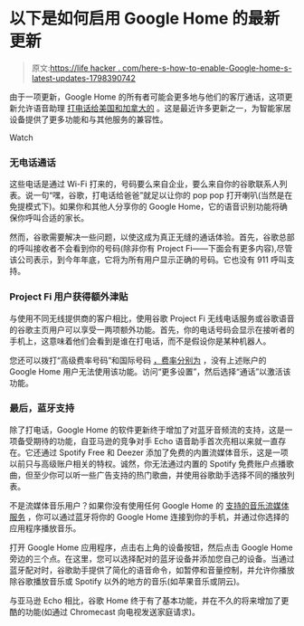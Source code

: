 # 以下是如何启用 Google Home 的最新更新

> 原文:[https://life hacker . com/here-s-how-to-enable-Google-home-s-latest-updates-1798390742](https://lifehacker.com/here-s-how-to-enable-google-home-s-latest-updates-1798390742)

由于一项更新，Google Home 的所有者可能会更多地与他们的客厅通话，这项更新允许语音助理 [打电话给美国和加拿大的](https://www.blog.google/products/assistant/introducing-free-calls-with-your-assistant-on-google-home/) 。这是最近许多更新之一，为智能家居设备提供了更多功能和与其他服务的兼容性。

Watch

### **无电话通话**

这些电话是通过 Wi-Fi 打来的，号码要么来自企业，要么来自你的谷歌联系人列表。说一句“嘿，谷歌，打电话给爸爸”就足以让你的 pop pop 打开喇叭(当然是在免提模式下)。如果你和其他人分享你的 Google Home，它的语音识别功能将确保你呼叫合适的家长。

然而，谷歌需要解决一些问题，以使这成为真正无缝的通话体验。首先，谷歌总部的呼叫接收者不会看到你的号码(除非你有 Project Fi——下面会有更多内容),尽管该公司表示，到今年年底，它将为所有用户显示正确的号码。它也没有 911 呼叫支持。

### **Project Fi 用户获得额外津贴**

与使用不同无线提供商的客户相比，使用谷歌 Project Fi 无线电话服务或谷歌语音的谷歌主页用户可以享受一两项额外功能。首先，你的电话号码会显示在接听者的手机上，这意味着他们会看到是谁在打电话，而不是假设你是某种机器人。

您还可以拨打“高级费率号码”和国际号码 [，费率分别为](https://www.google.com/voice/b/0/rates) ，没有上述账户的 Google Home 用户无法使用该功能。访问“更多设置”，然后选择“通话”以激活该功能。

### **最后，蓝牙支持**

除了打电话，Google Home 的软件更新终于增加了对蓝牙音频流的支持，这是一项备受期待的功能，自亚马逊的竞争对手 Echo 语音助手首次亮相以来就一直存在。它还通过 Spotify Free 和 Deezer 添加了免费的内置流媒体音乐，这是一项以前只与高级账户相关的特权。诚然，你无法通过内置的 Spotify 免费账户点播歌曲，但至少你可以听一些广告支持的热门歌曲，并使用谷歌助手选择不同的播放列表。

不是流媒体音乐用户？如果你没有使用任何 Google Home 的 [支持的音乐流媒体服务](https://madeby.google.com/home/partners/) ，你可以通过蓝牙将你的 Google Home 连接到你的手机，并通过你选择的应用程序播放音乐。

打开 Google Home 应用程序，点击右上角的设备按钮，然后点击 Google Home 旁边的三个点。在这里，您可以选择配对的蓝牙设备并添加您自己的设备。当通过蓝牙配对时，谷歌助手提供了简化的语音命令，如暂停和音量控制，并允许你播放除谷歌播放音乐或 Spotify 以外的地方的音乐(如苹果音乐或阴云)。

与亚马逊 Echo 相比，谷歌 Home 终于有了基本功能，并在不久的将来增加了更酷的功能(如通过 Chromecast 向电视发送家庭请求)。